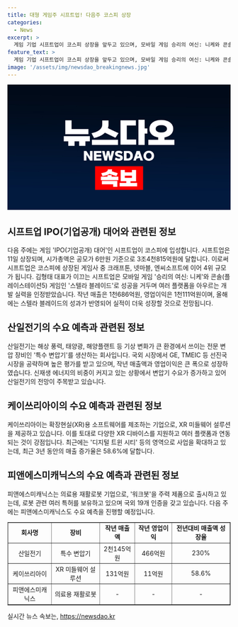 ```yaml
---
title: 대형 게임주 시프트업! 다음주 코스피 상장
categories:
  - News
excerpt: >
  게임 기업 시프트업이 코스피 상장을 앞두고 있으며, 모바일 게임 승리의 여신: 니케와 콘솔 게임 스텔라 블레이드의 흥행으로 인해 성장이 예상되고 있습니다. 또한, 특수 변압기 회사인 산일전기와 확장현실(XR)용 소프트웨어를 제공하는 케이쓰리아이, 의료용 재활로봇을 생산하는 피앤에스미캐닉스 등 3개 기업이 다음 주 수요 예측을 진행할 예정입니다. 이번 주에는 다양한 산업 분야에서의 기업 동향이 주목받을 것으로 예상됩니다.
feature_text: >
  게임 기업 시프트업이 코스피 상장을 앞두고 있으며, 모바일 게임 승리의 여신: 니케와 콘솔 게임 스텔라 블레이드의 흥행으로 인해 성장이 예상되고 있습니다. 또한, 특수 변압기 회사인 산일전기와 확장현실(XR)용 소프트웨어를 제공하는 케이쓰리아이, 의료용 재활로봇을 생산하는 피앤에스미캐닉스 등 3개 기업이 다음 주 수요 예측을 진행할 예정입니다. 이번 주에는 다양한 산업 분야에서의 기업 동향이 주목받을 것으로 예상됩니다.
image: '/assets/img/newsdao_breakingnews.jpg'
---
```


<p><img src="/assets/img/newsdao_breakingnews.jpg" alt="pcversion 속보" /></p>

<h2 data-ke-size="size26">시프트업 IPO(기업공개) 대어와 관련된 정보</h2>

<p data-ke-size="size16">다음 주에는 게임 'IPO(기업공개) 대어'인 시프트업이 코스피에 입성합니다. 시프트업은 11일 상장되며, 시가총액은 공모가 6만원 기준으로 3조4천815억원에 달합니다. 이로써 시프트업은 코스피에 상장된 게임사 중 크래프톤, 넷마블, 엔씨소프트에 이어 4위 규모가 됩니다. 김형태 대표가 이끄는 시프트업은 모바일 게임 '승리의 여신: 니케'와 콘솔(플레이스테이션5) 게임인 '스텔라 블레이드'로 성공을 거두며 여러 플랫폼을 아우르는 개발 실력을 인정받았습니다. 작년 매출은 1천686억원, 영업이익은 1천111억원이며, 올해에는 스텔라 블레이드의 성과가 반영되어 실적이 더욱 성장할 것으로 전망됩니다.</p>

<h2 data-ke-size="size26">산일전기의 수요 예측과 관련된 정보</h2>

<p data-ke-size="size16">산일전기는 해상 풍력, 태양광, 해양플랜트 등 기상 변화가 큰 환경에서 쓰이는 전문 변압 장비인 '특수 변압기'를 생산하는 회사입니다. 국외 시장에서 GE, TMEIC 등 선진국 시장을 공략하며 높은 평가를 받고 있으며, 작년 매출액과 영업이익은 큰 폭으로 성장하였습니다. 신재생 에너지의 비중이 커지고 있는 상황에서 변압기 수요가 증가하고 있어 산일전기의 전망이 주목받고 있습니다.</p>

<h2 data-ke-size="size26">케이쓰리아이의 수요 예측과 관련된 정보</h2>

<p data-ke-size="size16">케이쓰리아이는 확장현실(XR)용 소프트웨어를 제조하는 기업으로, XR 미들웨어 설루션을 제공하고 있습니다. 이를 토대로 다양한 XR 디바이스를 지원하고 여러 플랫폼과 연동되는 것이 강점입니다. 최근에는 '디지털 트윈 시티' 등의 영역으로 사업을 확대하고 있는데, 최근 3년 동안의 매출 증가율은 58.6%에 달합니다.</p>

<h2 data-ke-size="size26">피앤에스미캐닉스의 수요 예측과 관련된 정보</h2>

<p data-ke-size="size16">피앤에스미캐닉스는 의료용 재활로봇 기업으로, '워크봇'을 주력 제품으로 출시하고 있는데, 로봇 관련 여러 특허를 보유하고 있으며 국외 19개 인증을 갖고 있습니다. 다음 주에는 피앤에스미캐닉스도 수요 예측을 진행할 예정입니다.</p>

<table style="width: 100%;" border="1">
<tbody>
<tr>
<td style="text-align: center; height: 17px;"><b>회사명</b></td>
<td style="text-align: center; height: 17px;"><b>장비</b></td>
<td style="text-align: center; height: 17px;"><b>작년 매출액</b></td>
<td style="text-align: center; height: 17px;"><b>작년 영업이익</b></td>
<td style="text-align: center; height: 17px;"><b>전년대비 매출액 성장율</b></td>
</tr>
<tr>
<td style="text-align: center; height: 17px;">산일전기</td>
<td style="text-align: center; height: 17px;">특수 변압기</td>
<td style="text-align: center; height: 17px;">2천145억원</td>
<td style="text-align: center; height: 17px;">466억원</td>
<td style="text-align: center; height: 17px;">230%</td>
</tr>
<tr>
<td style="text-align: center; height: 17px;">케이쓰리아이</td>
<td style="text-align: center; height: 17px;">XR 미들웨어 설루션</td>
<td style="text-align: center; height: 17px;">131억원</td>
<td style="text-align: center; height: 17px;">11억원</td>
<td style="text-align: center; height: 17px;">58.6%</td>
</tr>
<tr>
<td style="text-align: center; height: 17px;">피앤에스미캐닉스</td>
<td style="text-align: center; height: 17px;">의료용 재활로봇</td>
<td style="text-align: center; height: 17px;">-</td>
<td style="text-align: center; height: 17px;">-</td>
<td style="text-align: center; height: 17px;">-</td>
</tr>
</tbody>
</table>
실시간 뉴스 속보는, <a href="https://newsdao.kr" rel="dofollow">https://newsdao.kr</a>



